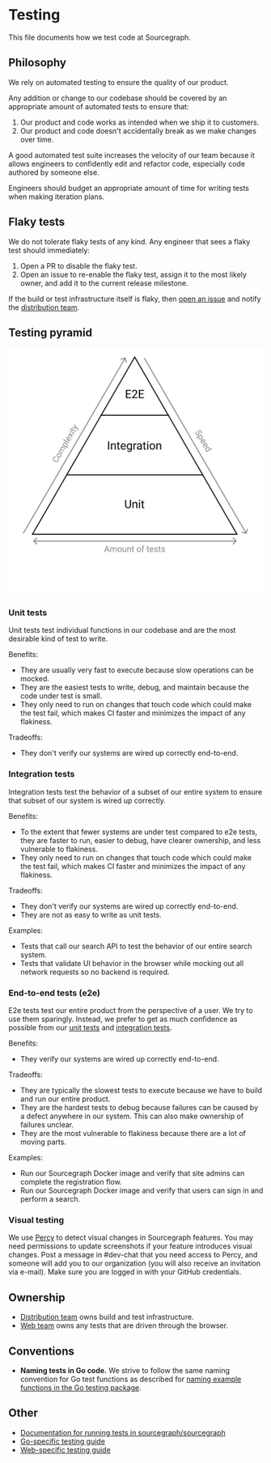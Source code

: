 # Testing

This file documents how we test code at Sourcegraph.

## Philosophy

We rely on automated testing to ensure the quality of our product.

Any addition or change to our codebase should be covered by an appropriate amount of automated tests to ensure that:

1. Our product and code works as intended when we ship it to customers.
1. Our product and code doesn't accidentally break as we make changes over time.

A good automated test suite increases the velocity of our team because it allows engineers to confidently edit and refactor code, especially code authored by someone else.

Engineers should budget an appropriate amount of time for writing tests when making iteration plans.

## Flaky tests

We do not tolerate flaky tests of any kind. Any engineer that sees a flaky test should immediately:

1. Open a PR to disable the flaky test.
1. Open an issue to re-enable the flaky test, assign it to the most likely owner, and add it to the current release milestone.

If the build or test infrastructure itself is flaky, then [open an issue](https://github.com/sourcegraph/sourcegraph/issues/new?labels=team/distribution) and notify the [distribution team](distribution/index.md#contact).

## Testing pyramid

![Testing pyramid](testing-pyramid.svg)

### Unit tests

Unit tests test individual functions in our codebase and are the most desirable kind of test to write.

Benefits:

- They are usually very fast to execute because slow operations can be mocked.
- They are the easiest tests to write, debug, and maintain because the code under test is small.
- They only need to run on changes that touch code which could make the test fail, which makes CI faster and minimizes the impact of any flakiness.

Tradeoffs:

- They don't verify our systems are wired up correctly end-to-end.

### Integration tests

Integration tests test the behavior of a subset of our entire system to ensure that subset of our system is wired up correctly.

Benefits:

- To the extent that fewer systems are under test compared to e2e tests, they are faster to run, easier to debug, have clearer ownership, and less vulnerable to flakiness.
- They only need to run on changes that touch code which could make the test fail, which makes CI faster and minimizes the impact of any flakiness.

Tradeoffs:

- They don't verify our systems are wired up correctly end-to-end.
- They are not as easy to write as unit tests.

Examples:

- Tests that call our search API to test the behavior of our entire search system.
- Tests that validate UI behavior in the browser while mocking out all network requests so no backend is required.

### End-to-end tests (e2e)

E2e tests test our entire product from the perspective of a user. We try to use them sparingly. Instead, we prefer to get as much confidence as possible from our [unit tests](#unit-tests) and [integration tests](#integration-tests).

Benefits:

- They verify our systems are wired up correctly end-to-end.

Tradeoffs:

- They are typically the slowest tests to execute because we have to build and run our entire product.
- They are the hardest tests to debug because failures can be caused by a defect anywhere in our system. This can also make ownership of failures unclear.
- They are the most vulnerable to flakiness because there are a lot of moving parts.

Examples:

- Run our Sourcegraph Docker image and verify that site admins can complete the registration flow.
- Run our Sourcegraph Docker image and verify that users can sign in and perform a search.

### Visual testing

We use [Percy](https://percy.io/) to detect visual changes in Sourcegraph features. You may need permissions to update screenshots if your feature introduces visual changes. Post a message in #dev-chat that you need access to Percy, and someone will add you to our organization (you will also receive an invitation via e-mail). Make sure you are logged in with your GitHub credentials.

## Ownership

- [Distribution team](distribution/index.md) owns build and test infrastructure.
- [Web team](web/index.md) owns any tests that are driven through the browser.

## Conventions

- **Naming tests in Go code.** We strive to follow the same naming convention for Go test functions as described for [naming example functions in the Go testing package](https://golang.org/pkg/testing/#hdr-Examples).

## Other

- [Documentation for running tests in sourcegraph/sourcegraph](https://docs.sourcegraph.com/dev/testing)
- [Go-specific testing guide](./languages/testing_go_code.md)
- [Web-specific testing guide](./web/testing.md)